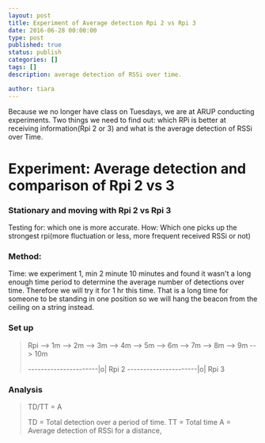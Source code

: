```yaml
---
layout: post
title: Experiment of Average detection Rpi 2 vs Rpi 3
date: 2016-06-28 00:00:00
type: post
published: true
status: publish
categories: []
tags: []
description: average detection of RSSi over time.   

author: tiara
---
```


Because we no longer have class on Tuesdays, we are at ARUP conducting experiments. Two things we need to find out: which RPi is better at receiving information(Rpi 2 or 3) and what is the average detection of RSSi over Time. 

# Experiment: Average detection and comparison of Rpi 2 vs 3 

### Stationary and moving with Rpi 2 vs Rpi 3 

Testing for: which one is more accurate. 
How: Which one picks up the strongest rpi(more fluctuation or less, more frequent received RSSi or not)

### Method: 

Time: we experiment 1, min 2 minute 10 minutes and found it wasn't a long enough time period to determine the average number of detections over time. Therefore we will try it for 1 hr this time. That is a long time for someone to be standing in one position so we will hang the beacon from the ceiling on a string instead. 

### Set up 

> Rpi --> 1m --> 2m --> 3m --> 4m --> 5m --> 6m --> 7m --> 8m --> 9m --> 10m 
>
> ----------------------|o| Rpi 2
> ----------------------|o| Rpi 3

### Analysis 

> TD/TT = A
>
> TD = Total detection over a period of time. 
> TT = Total time 
> A  = Average detection of RSSi for a distance, 





